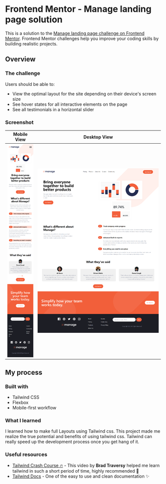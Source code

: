 # Frontend Mentor - Manage landing page solution

This is a solution to the [Manage landing page challenge on Frontend Mentor](https://www.frontendmentor.io/challenges/manage-landing-page-SLXqC6P5). Frontend Mentor challenges help you improve your coding skills by building realistic projects.

## Overview

### The challenge

Users should be able to:

- View the optimal layout for the site depending on their device's screen size
- See hover states for all interactive elements on the page
- See all testimonials in a horizontal slider

### Screenshot

|       Mobile View        |       Desktop View        |
| :----------------------: | :-----------------------: |
| ![](./images/mobile.png) | ![](./images/desktop.png) |

## My process

### Built with

- Tailwind CSS
- Flexbox
- Mobile-first workflow

### What I learned

I learned how to make full Layouts using Tailwind css. This project made me realize the true potential and benefits of using tailwind css. Tailwind can really speed up the development process once you get hang of it.

### Useful resources

- [Tailwind Crash Course 🔥](https://www.youtube.com/watch?v=dFgzHOX84xQ&t=3631s) - This video by **Brad Traversy** helped me learn tailwind in such a short period of time, highly recommended 🚀
- [Tailwind Docs](https://tailwindcss.com/docs/installation) - One of the easy to use and clean documentation ✨
